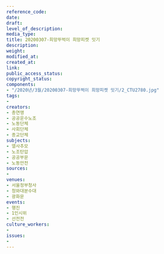 ```yaml
---
reference_code: 
date: 
draft: 
level_of_description: 
media_type: 
title: 20200307-희망뚜벅이 희망피켓 잇기
description: 
weight: 
modified_at: 
created_at: 
link: 
public_access_status: 
copyright_status: 
components:
- "/2020년/3월/20200307-희망뚜벅이 희망피켓 잇기/2_CTU2780.jpg"
tags:
- 
creators:
- 총연맹
- 공공운수노조
- 노동단체
- 사회단체
- 종교단체
subjects:
- 열사추모
- 노조탄압
- 공공부문
- 노동안전
sources:
- 
venues:
- 서울정부청사
- 청와대분수대
- 광화문
events:
- 행진
- 1인시위
- 선전전
culture_workers:
- 
issues:
- 
---
```

